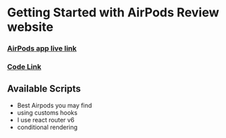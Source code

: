 # Getting Started with AirPods Review website

### [AirPods app live link](https://rm-assignment-9.netlify.app/)
### [Code Link](https://github.com/programming-hero-web-course-4/product-analysis-website-raselmahmud22)

## Available Scripts

* Best Airpods you may find
* using customs hooks 
* I use react router v6
* conditional rendering

